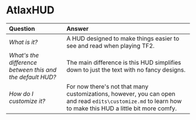 # AtlaxHUD
| Question                                                   | Answer                                                                                                                                                     |
| :----                                                      | :----                                                                                                                                                      |
| *What is it?*                                              | A HUD designed to make things easier to see and read when playing TF2.                                                                                     |
| *What's the difference between this and the default HUD?*  | The main difference is this HUD simplifies down to just the text with no fancy designs.                                                                    |
| *How do I customize it?*                                   | For now there's not that many customizations, however, you can open and read `edits\customize.md` to learn how to make this HUD a little bit more comfy.   |
